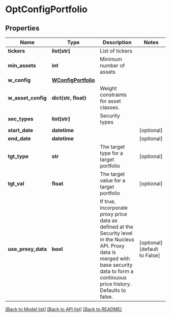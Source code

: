 # OptConfigPortfolio

## Properties
Name | Type | Description | Notes
------------ | ------------- | ------------- | -------------
**tickers** | **list[str]** | List of tickers | 
**min_assets** | **int** | Minimum number of assets | 
**w_config** | [**WConfigPortfolio**](WConfigPortfolio.md) |  | 
**w_asset_config** | **dict(str, float)** | Weight constraints for asset classes. | 
**sec_types** | **list[str]** | Security types | 
**start_date** | **datetime** |  | [optional] 
**end_date** | **datetime** |  | [optional] 
**tgt_type** | **str** | The target type for a target portfolio | [optional] 
**tgt_val** | **float** | The target value for a target portfolio | [optional] 
**use_proxy_data** | **bool** | If true, incorporate proxy price data as defined at the Security level in the Nucleus API. Proxy data is merged with base security data to form a continuous price history. Defaults to false. | [optional] [default to False]

[[Back to Model list]](../README.md#documentation-for-models) [[Back to API list]](../README.md#documentation-for-api-endpoints) [[Back to README]](../README.md)


